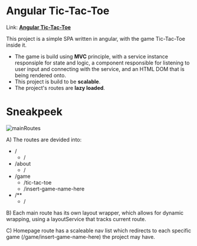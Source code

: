 # Angular Tic-Tac-Toe
Link: [**Angular Tic-Tac-Toe**](https://vadimep622.github.io/angular-tic-tac-toe/)

This project is a simple SPA written in angular, with the game Tic-Tac-Toe inside it.
- The game is build using **MVC** principle, with a service instance responsiple for state and logic, a component responsible for listening to user input and connecting with the service, and an HTML DOM that is being rendered onto.
- This project is build to be **scalable**.
- The project's routes are **lazy loaded**.

# Sneakpeek

![mainRoutes](https://github.com/VadimEp622/angular-tic-tac-toe/assets/118854398/afd5e290-abf2-4d00-8336-f7e9b54040e0)

A) The routes are devided into: 
- /
  - /
- /about
  - /
- /game
  - /tic-tac-toe
  - /insert-game-name-here
- /**
  - /


B) Each main route has its own layout wrapper, which allows for dynamic wrapping, using a layoutService that tracks current route.

C) Homepage route has a scaleable nav list which redirects to each specific game (/game/insert-game-name-here) the project may have.
